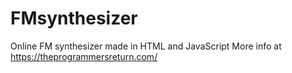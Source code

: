 # FMsynthesizer
Online FM synthesizer made in HTML and JavaScript
More info at https://theprogrammersreturn.com/
